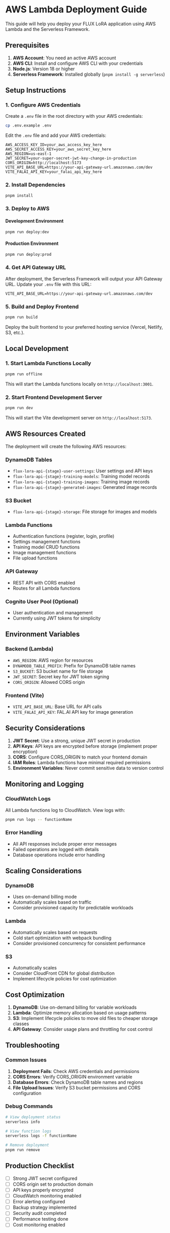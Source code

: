 # AWS Lambda Deployment Guide

This guide will help you deploy your FLUX LoRA application using AWS Lambda and the Serverless Framework.

## Prerequisites

1. **AWS Account**: You need an active AWS account
2. **AWS CLI**: Install and configure AWS CLI with your credentials
3. **Node.js**: Version 18 or higher
4. **Serverless Framework**: Installed globally (`pnpm install -g serverless`)

## Setup Instructions

### 1. Configure AWS Credentials

Create a `.env` file in the root directory with your AWS credentials:

```bash
cp .env.example .env
```

Edit the `.env` file and add your AWS credentials:

```env
AWS_ACCESS_KEY_ID=your_aws_access_key_here
AWS_SECRET_ACCESS_KEY=your_aws_secret_key_here
AWS_REGION=us-east-1
JWT_SECRET=your-super-secret-jwt-key-change-in-production
CORS_ORIGIN=http://localhost:5173
VITE_API_BASE_URL=https://your-api-gateway-url.amazonaws.com/dev
VITE_FALAI_API_KEY=your_falai_api_key_here
```

### 2. Install Dependencies

```bash
pnpm install
```

### 3. Deploy to AWS

#### Development Environment
```bash
pnpm run deploy:dev
```

#### Production Environment
```bash
pnpm run deploy:prod
```

### 4. Get API Gateway URL

After deployment, the Serverless Framework will output your API Gateway URL. Update your `.env` file with this URL:

```env
VITE_API_BASE_URL=https://your-api-gateway-url.amazonaws.com/dev
```

### 5. Build and Deploy Frontend

```bash
pnpm run build
```

Deploy the built frontend to your preferred hosting service (Vercel, Netlify, S3, etc.).

## Local Development

### 1. Start Lambda Functions Locally

```bash
pnpm run offline
```

This will start the Lambda functions locally on `http://localhost:3001`.

### 2. Start Frontend Development Server

```bash
pnpm run dev
```

This will start the Vite development server on `http://localhost:5173`.

## AWS Resources Created

The deployment will create the following AWS resources:

### DynamoDB Tables
- `flux-lora-api-{stage}-user-settings`: User settings and API keys
- `flux-lora-api-{stage}-training-models`: Training model records
- `flux-lora-api-{stage}-training-images`: Training image records
- `flux-lora-api-{stage}-generated-images`: Generated image records

### S3 Bucket
- `flux-lora-api-{stage}-storage`: File storage for images and models

### Lambda Functions
- Authentication functions (register, login, profile)
- Settings management functions
- Training model CRUD functions
- Image management functions
- File upload functions

### API Gateway
- REST API with CORS enabled
- Routes for all Lambda functions

### Cognito User Pool (Optional)
- User authentication and management
- Currently using JWT tokens for simplicity

## Environment Variables

### Backend (Lambda)
- `AWS_REGION`: AWS region for resources
- `DYNAMODB_TABLE_PREFIX`: Prefix for DynamoDB table names
- `S3_BUCKET`: S3 bucket name for file storage
- `JWT_SECRET`: Secret key for JWT token signing
- `CORS_ORIGIN`: Allowed CORS origin

### Frontend (Vite)
- `VITE_API_BASE_URL`: Base URL for API calls
- `VITE_FALAI_API_KEY`: FAL.AI API key for image generation

## Security Considerations

1. **JWT Secret**: Use a strong, unique JWT secret in production
2. **API Keys**: API keys are encrypted before storage (implement proper encryption)
3. **CORS**: Configure CORS_ORIGIN to match your frontend domain
4. **IAM Roles**: Lambda functions have minimal required permissions
5. **Environment Variables**: Never commit sensitive data to version control

## Monitoring and Logging

### CloudWatch Logs
All Lambda functions log to CloudWatch. View logs with:

```bash
pnpm run logs -- functionName
```

### Error Handling
- All API responses include proper error messages
- Failed operations are logged with details
- Database operations include error handling

## Scaling Considerations

### DynamoDB
- Uses on-demand billing mode
- Automatically scales based on traffic
- Consider provisioned capacity for predictable workloads

### Lambda
- Automatically scales based on requests
- Cold start optimization with webpack bundling
- Consider provisioned concurrency for consistent performance

### S3
- Automatically scales
- Consider CloudFront CDN for global distribution
- Implement lifecycle policies for cost optimization

## Cost Optimization

1. **DynamoDB**: Use on-demand billing for variable workloads
2. **Lambda**: Optimize memory allocation based on usage patterns
3. **S3**: Implement lifecycle policies to move old files to cheaper storage classes
4. **API Gateway**: Consider usage plans and throttling for cost control

## Troubleshooting

### Common Issues

1. **Deployment Fails**: Check AWS credentials and permissions
2. **CORS Errors**: Verify CORS_ORIGIN environment variable
3. **Database Errors**: Check DynamoDB table names and regions
4. **File Upload Issues**: Verify S3 bucket permissions and CORS configuration

### Debug Commands

```bash
# View deployment status
serverless info

# View function logs
serverless logs -f functionName

# Remove deployment
pnpm run remove
```

## Production Checklist

- [ ] Strong JWT secret configured
- [ ] CORS origin set to production domain
- [ ] API keys properly encrypted
- [ ] CloudWatch monitoring enabled
- [ ] Error alerting configured
- [ ] Backup strategy implemented
- [ ] Security audit completed
- [ ] Performance testing done
- [ ] Cost monitoring enabled
